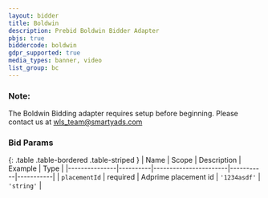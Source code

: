 ```yaml
---
layout: bidder
title: Boldwin
description: Prebid Boldwin Bidder Adapter
pbjs: true
biddercode: boldwin
gdpr_supported: true
media_types: banner, video
list_group: bc
---
```


### Note:

The Boldwin Bidding adapter requires setup before beginning. Please contact us at wls_team@smartyads.com

### Bid Params

{: .table .table-bordered .table-striped }
| Name          | Scope    | Description           | Example   | Type      |
|---------------|----------|-----------------------|-----------|-----------|
| `placementId`      | required | Adprime placement id         | `'1234asdf'`    | `'string'` |
